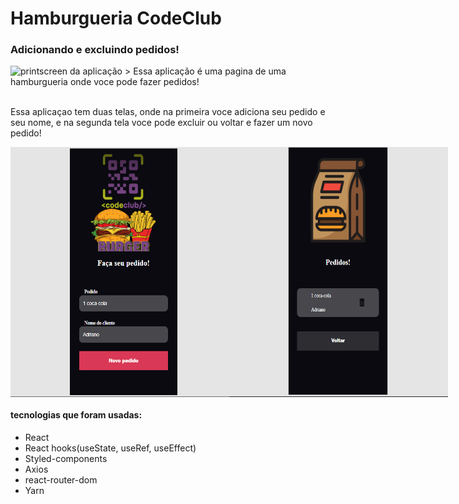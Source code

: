 # Hamburgueria CodeClub

### Adicionando e excluindo pedidos!

<img src="./src/assets/burguer.gif" alt="printscreen da aplicação">
> Essa aplicação é uma pagina de uma hamburgueria onde voce pode fazer pedidos!
<br>
<br>

<p>Essa aplicaçao tem duas telas, onde na primeira voce adiciona seu pedido e seu nome, e na segunda tela voce pode excluir ou voltar e fazer um novo pedido!</p>

<div style="display: flex">
  <img  height="400" width="350" src="./src/assets/captura.png" alt="printscreen da aplicação">

  <img height="400" width="350" src="./src/assets/captura2.png" alt="printscreen da aplicação"> 
</div>

#### tecnologias que foram usadas:

- React
- React hooks(useState, useRef, useEffect)
- Styled-components
- Axios
- react-router-dom
- Yarn

